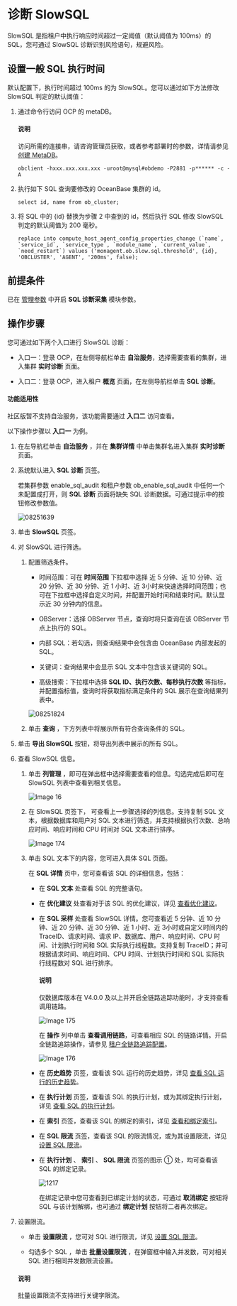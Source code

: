 # 诊断 SlowSQL

SlowSQL 是指租户中执行响应时间超过一定阈值（默认阈值为 100ms）的 SQL，您可通过 SlowSQL 诊断识别风险语句，规避风险。

## 设置一般 SQL 执行时间

默认配置下，执行时间超过 100ms 的为 SlowSQL。您可以通过如下方法修改 SlowSQL 判定的默认阈值：

1. 通过命令行访问 OCP 的 metaDB。

   <main id="notice" type='explain'>
    <h4>说明</h4>
    <p>访问所需的连接串，请咨询管理员获取，或者参考部署时的参数，详情请参见 <a href="../../300.deployment-guide/100.deploying-enterprise-ocp/300.deployment/200.deploying-ocp/100.deploying-a-single-point-of-ocp/200.install-metadb-single-point.md">创建 MetaDB</a>。</p>
   </main>

   ```shell
   obclient -hxxx.xxx.xxx.xxx -uroot@mysql#obdemo -P2881 -p****** -c -A 
   ```

2. 执行如下 SQL 查询要修改的 OceanBase 集群的 id。
   ```shell
   select id, name from ob_cluster;
   ```

3. 将 SQL 中的 {id} 替换为步骤 2 中查到的 id，然后执行 SQL 修改 SlowSQL 判定的默认阈值为 200 毫秒。

   ```shell
   replace into compute_host_agent_config_properties_change (`name`, `service_id`, `service_type`, `module_name`, `current_value`, `need_restart`) values ('monagent.ob.slow.sql.threshold', {id}, 'OBCLUSTER', 'AGENT', '200ms', false);
   ```

## 前提条件

已在 [管理参数](../../600.cluster-functions/300.manage-a-cluster/1200.manage-o&m-configuration/200.manage-o&m-configuration-parameters.md) 中开启 **SQL 诊断采集** 模块参数。

## 操作步骤

您可通过如下两个入口进行 SlowSQL 诊断：

* 入口一：登录 OCP，在左侧导航栏单击 **自治服务**，选择需要查看的集群，进入集群 **实时诊断** 页面。

* 入口二：登录 OCP，进入租户 **概览** 页面，在左侧导航栏单击 **SQL 诊断**。

<main id="notice" type='notice'>
   <h4>功能适用性</h4>
   <p>社区版暂不支持自治服务，该功能需要通过 <b>入口二</b> 访问查看。</p>
</main>

以下操作步骤以 **入口一** 为例。

1. 在左导航栏单击 **自治服务** ，并在 **集群详情** 中单击集群名进入集群 **实时诊断** 页面。

2. 系统默认进入 **SQL 诊断** 页签。

   若集群参数 enable_sql_audit 和租户参数 ob_enable_sql_audit 中任何一个未配置成打开，则 **SQL 诊断** 页面将缺失 SQL 诊断数据。可通过提示中的按钮修改参数值。

   ![08251639](https://help-static-aliyun-doc.aliyuncs.com/assets/img/zh-CN/3045889261/p312416.png)

3. 单击 **SlowSQL** 页签。

4. 对 SlowSQL 进行筛选。

   1. 配置筛选条件。

      * 时间范围：可在 **时间范围** 下拉框中选择 近 5 分钟、近 10 分钟、近 20 分钟、近 30 分钟、近 1 小时、近 3小时来快速选择时间范围；也可在下拉框中选择自定义时间，并配置开始时间和结束时间。默认显示近 30 分钟内的信息。

      * OBServer：选择 OBServer 节点，查询时将只查询在该 OBServer 节点上执行的 SQL。

      * 内部 SQL：若勾选，则查询结果中会包含由 OceanBase 内部发起的 SQL。

      * 关键词：查询结果中会显示 SQL 文本中包含该关键词的 SQL。

      * 高级搜索：下拉框中选择 **SQL ID、执行次数、每秒执行次数** 等指标，并配置指标值，查询时将获取指标满足条件的 SQL 展示在查询结果列表中。

      ![08251824](https://help-static-aliyun-doc.aliyuncs.com/assets/img/zh-CN/5063421361/p312510.png)

   2. 单击 **查询** ，下方列表中将展示所有符合查询条件的 SQL。

5. 单击 **导出 SlowSQL** 按钮，将导出列表中展示的所有 SQL。

6. 查看 SlowSQL 信息。

   1. 单击 **列管理** ，即可在弹出框中选择需要查看的信息。勾选完成后即可在 SlowSQL 列表中查看到相关信息。

      ![Image 16](https://help-static-aliyun-doc.aliyuncs.com/assets/img/zh-CN/5661489461/p429714.png)

   2. 在 SlowSQL 页签下， 可查看上一步骤选择的列信息。支持复制 SQL 文本，根据数据库和用户对 SQL 文本进行筛选，并支持根据执行次数、总响应时间、响应时间和 CPU 时间对 SQL 文本进行排序。

      ![Image 174](https://help-static-aliyun-doc.aliyuncs.com/assets/img/zh-CN/5661489461/p429715.png)

   3. 单击 SQL 文本下的内容，您可进入具体 SQL 页面。

      在 **SQL 详情** 页中，您可查看该 SQL 的详细信息，包括：

      * 在 **SQL 文本** 处查看 SQL 的完整语句。

      * 在 **优化建议** 处查看对于该 SQL 的优化建议，详见 [查看优化建议](../100.manage-sql-diagnosis/1000.view-sql-details.md)。

      * 在 **SQL 采样** 处查看 SlowSQL 详情。您可查看近 5 分钟、近 10 分钟、近 20 分钟、近 30 分钟、近 1 小时、近 3小时或自定义时间内的 TraceID、请求时间、请求 IP、数据库、用户、响应时间、CPU 时间、计划执行时间和 SQL 实际执行线程数。支持复制 TraceID；并可根据请求时间、响应时间、CPU 时间、计划执行时间和 SQL 实际执行线程数对 SQL 进行排序。

        <main id="notice" type='explain'>
          <h4>说明</h4>
          <p>仅数据库版本在 V4.0.0 及以上并开启全链路追踪功能时，才支持查看调用链路。</p>
        </main>

        ![Image 175](https://obbusiness-private.oss-cn-shanghai.aliyuncs.com/doc/img/ocp/421/OAS/SQL%E9%87%87%E6%A0%B7-1.png)

        在 **操作** 列中单击 **查看调用链路**，可查看相应 SQL 的链路详情。开启全链路追踪操作，请参见 [租户全链路追踪配置](../../700.tenant-functions/600.manage-a-tenant/600.full-link-diagnostic-configuration-of-tenant.md)。

        ![Image 176](https://obbusiness-private.oss-cn-shanghai.aliyuncs.com/doc/img/ocp/421/OAS/SQL%E9%87%87%E6%A0%B7-2.png)

      * 在 **历史趋势** 页签，查看该 SQL 运行的历史趋势，详见 [查看 SQL 运行的历史趋势](../100.manage-sql-diagnosis/1000.view-sql-details.md)。

      * 在 **执行计划** 页签，查看该 SQL 的执行计划，或为其绑定执行计划，详见 [查看 SQL 的执行计划](../100.manage-sql-diagnosis/1000.view-sql-details.md)。

      * 在 **索引** 页签，查看该 SQL 的绑定的索引，详见 [查看和绑定索引](../100.manage-sql-diagnosis/1000.view-sql-details.md)。

      * 在 **SQL 限流** 页签，查看该 SQL 的限流情况，或为其设置限流，详见 [设置 SQL 限流](../100.manage-sql-diagnosis/1000.view-sql-details.md)。

      * 在 **执行计划** 、 **索引** 、 **SQL 限流** 页签的图示 ① 处，均可查看该 SQL 的绑定记录。

        ![1217](https://help-static-aliyun-doc.aliyuncs.com/assets/img/zh-CN/1693479361/p371469.png)

        在绑定记录中您可查看到已绑定计划的状态，可通过 **取消绑定** 按钮将 SQL 与该计划解绑，也可通过 **绑定计划** 按钮将二者再次绑定。

7. 设置限流。

   * 单击 **设置限流** ，您可对 SQL 进行限流，详见 [设置 SQL 限流](../100.manage-sql-diagnosis/1000.view-sql-details.md)。

   * 勾选多个 SQL ，单击 **批量设置限流** ，在弹窗框中输入并发数，可对相关 SQL 进行相同并发数限流设置。

    <main id="notice" type='explain'>
    <h4>说明</h4>
    <p>批量设置限流不支持进行关键字限流。</p>
    </main>